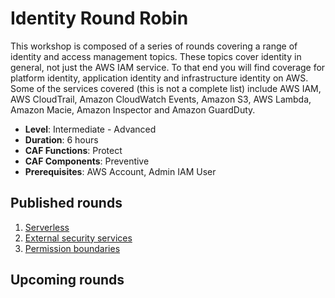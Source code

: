 # Identity Round Robin

This workshop is composed of a series of rounds covering a range of identity and access management topics. These topics cover identity in general, not just the AWS IAM service. To that end you will find coverage for platform identity, application identity and infrastructure identity on AWS. Some of the services covered (this is not a complete list) include AWS IAM, AWS CloudTrail, Amazon CloudWatch Events, Amazon S3, AWS Lambda, Amazon Macie, Amazon Inspector and Amazon GuardDuty.

* **Level**: Intermediate - Advanced
* **Duration**: 6 hours
* **CAF Functions**: Protect
* **CAF Components**: Preventive
* **Prerequisites**: AWS Account, Admin IAM User

## Published rounds
1. [Serverless](./serverless/index.md)
2. [External security services](./ess/index.md)
3. [Permission boundaries](./permission-boundaries/index.md) 

## Upcoming rounds